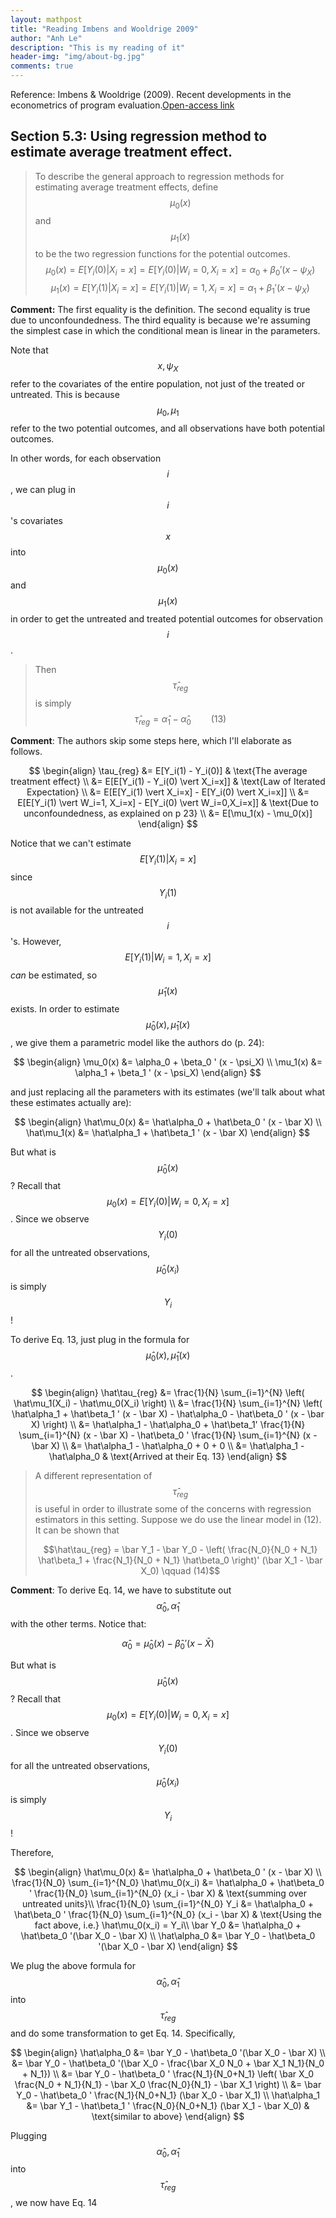 ```yaml
---
layout: mathpost
title: "Reading Imbens and Wooldrige 2009"
author: "Anh Le"
description: "This is my reading of it"
header-img: "img/about-bg.jpg"
comments: true
---
```


Reference: Imbens & Wooldrige (2009). Recent developments in the econometrics of program evaluation.[Open-access link](http://dash.harvard.edu/bitstream/handle/1/3043416/imbens_recent.pdf?sequence=2)

## Section 5.3: Using regression method to estimate average treatment effect.

> To describe the general approach to regression methods for estimating average treatment effects, define $$\mu_0(x)$$ and $$\mu_1(x)$$ to be the two regression functions for the potential outcomes.
> $$\mu_0(x) = E[Y_i(0) \vert X_i=x] = E[Y_i(0) \vert W_i=0, X_i=x] = \alpha_0 + \beta_0 ' (x - \psi_X)$$
> $$\mu_1(x) = E[Y_i(1) \vert X_i=x] = E[Y_i(1) \vert W_i=1, X_i=x] =\alpha_1 + \beta_1 ' (x - \psi_X)$$

**Comment:** The first equality is the definition. The second equality is true due to unconfoundedness. The third equality is because we're assuming the simplest case in which the conditional mean is linear in the parameters.

Note that $$x, \psi_X$$ refer to the covariates of the entire population, not just of the treated or untreated. This is because $$\mu_0, \mu_1$$ refer to the two potential outcomes, and all observations have both potential outcomes.

In other words, for each observation $$i$$, we can plug in $$i$$'s covariates $$x$$ into $$\mu_0(x)$$ and $$\mu_1(x)$$ in order to get the untreated and treated potential outcomes for observation $$i$$.

> Then $$\hat\tau_{reg}$$ is simply
> $$\hat\tau_{reg} = \hat{\alpha}_1 - \hat{\alpha}_0 \qquad (13)$$

**Comment**: The authors skip some steps here, which I'll elaborate as follows.

$$
\begin{align}
\tau_{reg} &= E[Y_i(1) - Y_i(0)] & \text{The average treatment effect} \\
&= E[E[Y_i(1) - Y_i(0) \vert X_i=x]] & \text{Law of Iterated Expectation} \\
&= E[E[Y_i(1) \vert X_i=x] - E[Y_i(0) \vert X_i=x]] \\
&= E[E[Y_i(1) \vert W_i=1, X_i=x] - E[Y_i(0) \vert W_i=0,X_i=x]] & \text{Due to unconfoundedness, as explained on p 23} \\
&= E[\mu_1(x) - \mu_0(x)] 
\end{align}
$$

Notice that we can't estimate $$E[Y_i(1) \vert X_i=x]$$ since $$Y_i(1)$$ is not available for the untreated $$i$$'s. However, $$E[Y_i(1) \vert W_i=1, X_i=x]$$ *can* be estimated, so $$\hat\mu_1(x)$$ exists. In order to estimate $$\hat\mu_0(x), \hat\mu_1(x)$$, we give them a parametric model like the authors do (p. 24):

$$
\begin{align}
\mu_0(x) &= \alpha_0 + \beta_0 ' (x - \psi_X) \\
\mu_1(x) &= \alpha_1 + \beta_1 ' (x - \psi_X)
\end{align}
$$

and just replacing all the parameters with its estimates (we'll talk about what these estimates actually are):

$$
\begin{align}
\hat\mu_0(x) &= \hat\alpha_0 + \hat\beta_0 ' (x - \bar X) \\
\hat\mu_1(x) &= \hat\alpha_1 + \hat\beta_1 ' (x - \bar X)
\end{align}
$$

But what is $$\hat\mu_0(x)$$? Recall that $$\mu_0(x) = E[Y_i(0) \vert W_i=0, X_i=x]$$. Since we observe $$Y_i(0)$$ for all the untreated observations, $$\hat\mu_0(x_i)$$ is simply $$Y_i$$!

To derive Eq. 13, just plug in the formula for $$\hat\mu_0(x), \hat\mu_1(x)$$.

$$
\begin{align}
\hat\tau_{reg} &= \frac{1}{N} \sum_{i=1}^{N} \left( \hat\mu_1(X_i) - \hat\mu_0(X_i) \right) \\
&= \frac{1}{N} \sum_{i=1}^{N} \left( \hat\alpha_1 + \hat\beta_1 ' (x - \bar X) - \hat\alpha_0 - \hat\beta_0 ' (x - \bar X) \right) \\
&= \hat\alpha_1 - \hat\alpha_0 + \hat\beta_1' \frac{1}{N} \sum_{i=1}^{N} (x - \bar X) - \hat\beta_0 ' \frac{1}{N} \sum_{i=1}^{N} (x - \bar X) \\
&= \hat\alpha_1 - \hat\alpha_0 + 0 + 0 \\
&= \hat\alpha_1 - \hat\alpha_0 & \text{Arrived at their Eq. 13}
\end{align}
$$

> A different representation of $$\hat\tau_{reg}$$ is useful in order to illustrate some of the concerns with regression estimators in this setting. Suppose we do use the linear model in (12). It can be shown that
> 
> $$\hat\tau_{reg} = \bar Y_1 - \bar Y_0 - \left( \frac{N_0}{N_0 + N_1} \hat\beta_1 + \frac{N_1}{N_0 + N_1} \hat\beta_0 \right)' (\bar X_1 - \bar X_0) \qquad (14)$$

**Comment**: To derive Eq. 14, we have to substitute out $$\hat\alpha_0, \hat\alpha_1$$ with the other terms. Notice that:

$$\hat\alpha_0 = \hat\mu_0(x) - \hat\beta_0'(x - \bar X)$$

But what is $$\hat\mu_0(x)$$? Recall that $$\mu_0(x) = E[Y_i(0) \vert W_i=0, X_i=x]$$. Since we observe $$Y_i(0)$$ for all the untreated observations, $$\hat\mu_0(x_i)$$ is simply $$Y_i$$!

Therefore,

$$
\begin{align}
\hat\mu_0(x) &= \hat\alpha_0 + \hat\beta_0 ' (x - \bar X) \\
\frac{1}{N_0} \sum_{i=1}^{N_0} \hat\mu_0(x_i) &= \hat\alpha_0 + \hat\beta_0 ' \frac{1}{N_0} \sum_{i=1}^{N_0} (x_i - \bar X) & \text{summing over untreated units}\\
\frac{1}{N_0} \sum_{i=1}^{N_0} Y_i &= \hat\alpha_0 + \hat\beta_0 ' \frac{1}{N_0} \sum_{i=1}^{N_0} (x_i - \bar X) & \text{Using the fact above, i.e.} \hat\mu_0(x_i) = Y_i\\
\bar Y_0 &= \hat\alpha_0 + \hat\beta_0 '(\bar X_0 - \bar X) \\
\hat\alpha_0 &= \bar Y_0 - \hat\beta_0 '(\bar X_0 - \bar X)
\end{align}
$$

We plug the above formula for $$\hat\alpha_0, \hat\alpha_1$$ into $$\hat\tau_{reg}$$ and do some transformation to get Eq. 14. Specifically,

$$
\begin{align}
\hat\alpha_0 &= \bar Y_0 - \hat\beta_0 '(\bar X_0 - \bar X) \\
&= \bar Y_0 - \hat\beta_0 '(\bar X_0 - \frac{\bar X_0 N_0 + \bar X_1 N_1}{N_0 + N_1}) \\
&= \bar Y_0 - \hat\beta_0 ' \frac{N_1}{N_0+N_1} \left( \bar X_0 \frac{N_0 + N_1}{N_1} - \bar X_0 \frac{N_0}{N_1} - \bar X_1 \right) \\
&= \bar Y_0 - \hat\beta_0 ' \frac{N_1}{N_0+N_1} (\bar X_0 - \bar X_1) \\
\hat\alpha_1 &= \bar Y_1 - \hat\beta_1 ' \frac{N_0}{N_0+N_1} (\bar X_1 - \bar X_0) & \text{similar to above}
\end{align}
$$

Plugging $$\hat\alpha_0, \hat\alpha_1$$ into $$\hat\tau_{reg}$$, we now have Eq. 14